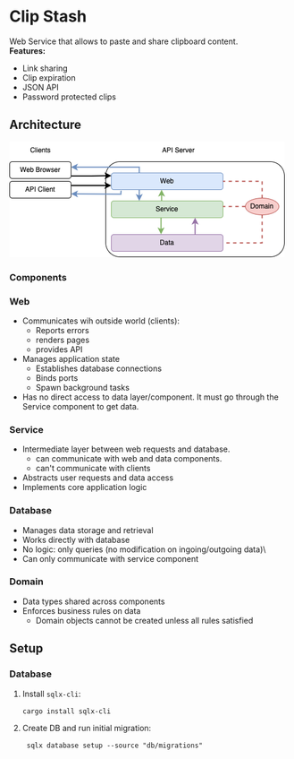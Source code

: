 # Clip Stash
Web Service that allows to paste and share clipboard content.  
**Features:**  
- Link sharing
- Clip expiration
- JSON API
- Password protected clips

## Architecture
![diagram](architecture.png)

### Components
### Web
- Communicates wih outside world (clients):
  - Reports errors
  - renders pages
  - provides API
- Manages application state
  - Establishes database connections
  - Binds ports
  - Spawn background tasks
- Has no direct access to data layer/component. It must go through the Service component to get data.

### Service
- Intermediate layer between web requests and database.
  - can communicate with web and data components.
  - can't communicate with clients
- Abstracts user requests and data access
- Implements core application logic

### Database
- Manages data storage and retrieval
- Works directly with database
- No logic: only queries (no modification on ingoing/outgoing data)\
- Can only communicate with service component

### Domain
- Data types shared across components
- Enforces business rules on data
  - Domain objects cannot be created unless all rules satisfied

## Setup
### Database
1. Install `sqlx-cli`:
    ```commandline
    cargo install sqlx-cli
    ```
2. Create DB and run initial migration:
   ```commandline
    sqlx database setup --source "db/migrations"
    ``` 
